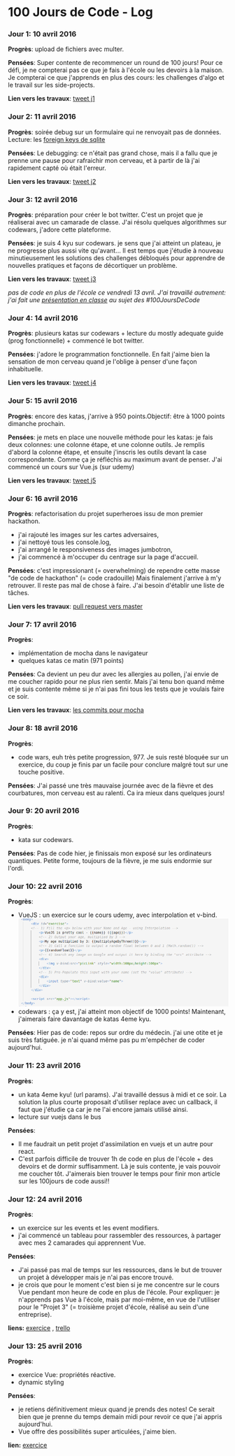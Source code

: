 # 100 Jours de Code - Log

### Jour 1: 10 avril 2016

**Progrès**: upload de fichiers avec multer.

**Pensées**: Super contente de recommencer un round de 100 jours! Pour ce défi, je ne compterai pas ce que je fais à l'école ou les devoirs à la maison. Je compterai ce que j'apprends en plus des cours: les challenges d'algo et le travail sur les side-projects.

**Lien vers les travaux**: [tweet j1](https://twitter.com/aurelieBayre/status/983822151361888256)

### Jour 2: 11 avril 2016

**Progrès**: soirée debug  sur un formulaire qui ne renvoyait pas de données. 
Lecture: les [foreign keys de sqlite](https://t.co/f7gfZdCZ1y) 

**Pensées**: Le debugging: ce n'était pas grand chose, mais il a fallu que je prenne une pause pour rafraichir mon cerveau, et à partir de là j'ai rapidement capté où était l'erreur.

**Lien vers les travaux**: [tweet j2](https://twitter.com/aurelieBayre/status/984186198896922624)

### Jour 3: 12 avril 2016

**Progrès**: préparation pour créer le bot twitter. C'est un projet que je réaliserai avec un camarade de classe.
J'ai résolu quelques algorithmes sur codewars, j'adore cette plateforme.

**Pensées**: je suis 4 kyu sur codewars. je sens que j'ai atteint un plateau, je ne progresse plus aussi vite qu'avant... Il est temps que j'étudie à nouveau minutieusement les solutions des challenges débloqués pour apprendre de nouvelles pratiques et façons de décortiquer un problème.

**Lien vers les travaux**: [tweet j3](https://twitter.com/aurelieBayre/status/984541049128456192)

*pas de code en plus de l'école ce vendredi 13 avril. J'ai travaillé autrement: j'ai fait une [présentation en classe](https://twitter.com/aurelieBayre/status/984767483730190336) au sujet des #100JoursDeCode*

### Jour 4: 14 avril 2016

**Progrès**: plusieurs katas sur codewars + lecture du mostly adequate guide (prog fonctionnelle) + commencé le bot twitter.

**Pensées**: j'adore le programmation fonctionnelle. En fait j'aime bien la sensation de mon cerveau quand je l'oblige à penser d'une façon inhabituelle.

**Lien vers les travaux**: [tweet j4](https://twitter.com/aurelieBayre/status/985268144146182144)

### Jour 5: 15 avril 2016

**Progrès**: encore des katas, j'arrive à 950 points.Objectif: être à 1000 points dimanche prochain.

**Pensées**: je mets en place une nouvelle méthode pour les katas: je fais deux colonnes: une colonne étape, et une colonne outils. Je remplis d'abord la colonne étape, et ensuite j'inscris les outils devant la case correspondante. Comme ça je réfléchis au maximum avant de penser.
J'ai commencé un cours sur Vue.js (sur udemy)

**Lien vers les travaux**: [tweet j5](https://twitter.com/aurelieBayre/status/985618375543083016)

### Jour 6: 16 avril 2016

**Progrès**: refactorisation du projet superheroes issu de mon premier hackathon. 
* j'ai rajouté les images sur les cartes adversaires, 
* j'ai nettoyé tous les console.log, 
* j'ai arrangé le responsiveness des images jumbotron, 
* j'ai commencé à m'occuper du centrage sur la page d'accueil.

**Pensées**: 
c'est impressionant (= overwhelming) de rependre cette masse "de code de hackathon" (= code cradouille) Mais finalement j'arrive à m'y retrouver. 
Il reste pas mal de chose à faire. J'ai besoin d'établir une liste de tâches.

**Lien vers les travaux**: [pull request vers master](https://github.com/WildCodeSchool/reims-0218-hackaton-APA/pull/2)

### Jour 7: 17 avril 2016

**Progrès**: 
* implémentation de mocha dans le navigateur
* quelques katas ce matin (971 points)

**Pensées**: 
Ca devient un peu dur avec les allergies au pollen, j'ai envie de me coucher rapido pour ne plus rien sentir. Mais j'ai tenu bon quand même et je suis contente même si je n'ai pas fini tous les tests que je voulais faire ce soir.

**Lien vers les travaux**: [les commits pour mocha](https://github.com/WildCodeSchool/reims-0218-artezicreloaded/commits/add-id-wilder-newplaylist)

### Jour 8: 18 avril 2016

**Progrès**: 
* code wars, euh très petite progression, 977. Je suis resté bloquée sur un exercice, du coup je finis par un facile pour conclure malgré tout sur une touche positive. 

**Pensées**: 
J'ai passé une très mauvaise journée avec de la fièvre et des courbatures, mon cerveau est au ralenti. Ca ira mieux dans quelques jours!

### Jour 9: 20 avril 2016

**Progrès**: 
* kata sur codewars.

**Pensées**: 
Pas de code hier, je finissais mon exposé sur les ordinateurs quantiques. Petite forme, toujours de la fièvre, je me suis endormie sur l'ordi.

### Jour 10: 22 avril 2016

**Progrès**: 
* VueJS : un exercice sur le cours udemy, avec interpolation et v-bind. 
![exercice vue.js: interpolation et v-bind](/img/vue1.png)
* codewars : ça y est, j'ai atteint mon objectif de 1000 points! Maintenant, j'aimerais faire davantage de katas 4eme kyu.

**Pensées**: 
Hier pas de code: repos sur ordre du médecin. j'ai une otite et je suis très fatiguée. je n'ai quand même pas pu m'empêcher de coder aujourd'hui.

### Jour 11: 23 avril 2016

**Progrès**: 
* un kata 4eme kyu! (url params). J'ai travaillé dessus à midi et ce soir. La solution la plus courte proposait d'utiliser replace avec un callback, il faut que j'étudie ça car je ne l'ai encore jamais utilisé ainsi.
* lecture sur vuejs dans le bus

**Pensées**: 
* Il me faudrait un petit projet d'assimilation en vuejs et un autre pour react.
* C'est parfois difficile de trouver 1h de code en plus de l'école + des devoirs et de dormir suffisamment. Là je suis contente, je vais pouvoir me coucher tôt. J'aimerais bien trouver le temps pour finir mon article sur les 100jours de code aussi!!

### Jour 12: 24 avril 2016

**Progrès**: 
* un exercice sur les events et les event modifiers.
* j'ai commencé un tableau pour rassembler des ressources, à partager avec mes 2 camarades qui apprennent Vue.

**Pensées**: 
* J'ai passé pas mal de temps sur les ressources, dans le but de trouver un projet à développer mais je n'ai pas encore trouvé. 
* je crois que pour le moment c'est bien si je me concentre sur le cours Vue pendant mon heure de code en plus de l'école. Pour expliquer: je n'apprends pas Vue à l'école, mais par moi-même, en vue de l'utiliser pour le "Projet 3" (= troisième projet d'école, réalisé au sein d'une entreprise).

**liens:**
[exercice](https://gist.github.com/AurelieBayre/288ae61585da37171c3d02741c17bd8b) , [trello](https://trello.com/b/YtgktdY7/vuejs)

### Jour 13: 25 avril 2016

**Progrès**: 
* exercice Vue: propriétés réactive.
* dynamic styling


**Pensées**: 
* je retiens définitivement mieux quand je prends des notes! Ce serait bien que je prenne du temps demain midi pour revoir ce que j'ai appris aujourd'hui.
* Vue offre des possibilités super articulées, j'aime bien.

**lien:**
[exercice](https://gist.github.com/AurelieBayre/35c4307fcb7b77a2d0859d99020ce004) 
